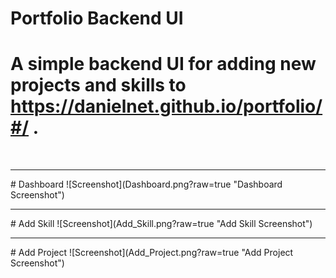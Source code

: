 # Portfolio Backend UI
# A simple backend UI for adding new projects and skills to https://danielnet.github.io/portfolio/#/ .
<br>
<hr>
# Dashboard
![Screenshot](Dashboard.png?raw=true "Dashboard Screenshot")
<br>
<hr>
# Add Skill
![Screenshot](Add_Skill.png?raw=true "Add Skill Screenshot")
<br>
<hr>
# Add Project
![Screenshot](Add_Project.png?raw=true "Add Project Screenshot")
<br>
